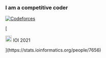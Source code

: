 ### I am a competitive coder

[![Codeforces](https://cp-logo.vercel.app/codeforces/SmolderingFire?logo=true)](https://codeforces.com/profile/SmolderingFire)

[<div id="container" style="white-space:nowrap">
    <div id="image" style="display:inline;">
        <img src="https://thepluck.github.io/stuff/silver.png" width="20" height="20"/>
    </div>
    <div id="texts" style="display:inline; white-space:nowrap;"> 
        IOI 2021
    </div>
</div>](https://stats.ioinformatics.org/people/7656)
